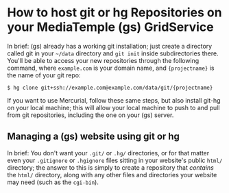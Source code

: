 # How to host git or hg Repositories on your MediaTemple (gs) GridService

In brief: (gs) already has a working git installation; just create 
a directory called git in your `~/data` directory and `git init` 
inside subdirectories there. You'll be able to access your new 
repositories through the following command, where `example.com` is
your domain name, and `{projectname}` is the name of your git repo:

	$ hg clone git+ssh://example.com@example.com/data/git/{projectname}

If you want to use Mercurial, follow these same steps, but also 
install git-hg on your local machine; this will allow your local 
machine to push to and pull from git repositories, including the one 
on your (gs) server.

## Managing a (gs) website using git or hg

In brief: You don't want your `.git/` or `.hg/` directories, or for 
that matter even your `.gitignore` or `.hgignore` files sitting in 
your website's public `html/` directory; the answer to this is simply 
to create a repository that *contains* the `html/` directory, along 
with any other files and directories your website may need (such as 
the `cgi-bin`).

